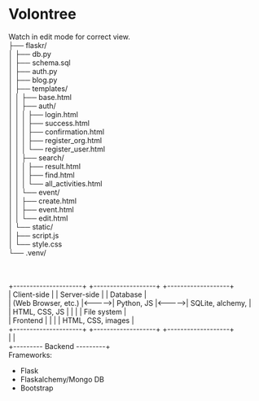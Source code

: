 # Volontree
Watch in edit mode for correct view. <br />
├── flaskr/ <br />
│   ├── db.py <br />
│   ├── schema.sql <br />
│   ├── auth.py <br />
│   ├── blog.py <br />
│   ├── templates/ <br />
│   │   ├── base.html <br />
│   │   ├── auth/ <br />
│   │   │   ├── login.html <br />
│   │   │   ├── success.html <br />
│   │   │   ├── confirmation.html <br />
│   │   │   ├── register_org.html <br />
│   │   │   └── register_user.html <br />
│   │   ├── search/ <br />
│   │   │   ├── result.html <br />
│   │   │   ├── find.html <br />
│   │   │   └── all_activities.html <br />
│   │   └── event/ <br />
│   │       ├── create.html <br />
│   │       ├── event.html <br />
│   │       └── edit.html <br />
│   └── static/ <br />
│       ├── script.js <br />
│       └── style.css <br />
└── .venv/ <br />
<br />
<br />

+---------------------+       +-------------------+       +-------------------+ <br />
| Client-side         |       | Server-side       |       | Database          | <br />
| (Web Browser, etc.) |<----->| Python, JS        |<----->| SQLite, alchemy,  | <br />
| HTML, CSS, JS       |       |                   |       | File system       | <br />
| Frontend            |       |                   |       | HTML, CSS, images | <br />
+---------------------+       +-------------------+       +-------------------+ <br />
                                         |                           | <br />
                                         +--------- Backend ---------+ <br />
Frameworks: <br />
- Flask
- Flaskalchemy/Mongo DB
- Bootstrap


